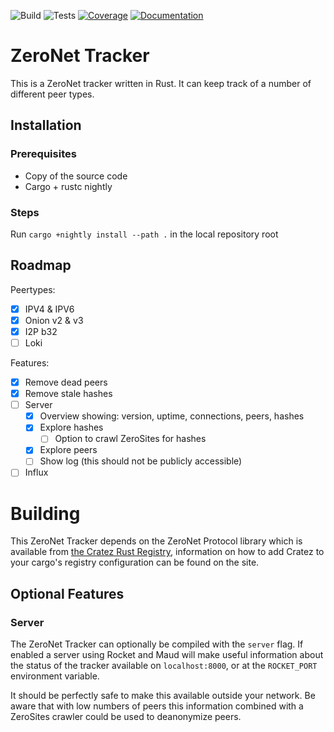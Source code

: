 ![Build](http://localhost:43110/1EtS177qrqicnGtGzktcMPEeL13FeLKJEG/img/build.svg)
![Tests](http://localhost:43110/1EtS177qrqicnGtGzktcMPEeL13FeLKJEG/img/tests.svg)
[![Coverage](http://localhost:43110/1EtS177qrqicnGtGzktcMPEeL13FeLKJEG/img/coverage.svg)](http://localhost:43110/1EtS177qrqicnGtGzktcMPEeL13FeLKJEG/coverage/html)
[![Documentation](http://localhost:43110/1EtS177qrqicnGtGzktcMPEeL13FeLKJEG/img/doc.svg)](http://localhost:43110/1EtS177qrqicnGtGzktcMPEeL13FeLKJEG/doc/zeronet_tracker)

# ZeroNet Tracker
This is a ZeroNet tracker written in Rust. It can keep track of a number of different peer types.

## Installation

### Prerequisites
- Copy of the source code
- Cargo + rustc nightly

### Steps
Run `cargo +nightly install --path .` in the local repository root

## Roadmap
Peertypes:
- [x] IPV4 & IPV6
- [x] Onion v2 & v3
- [x] I2P b32
- [ ] Loki

Features:
- [x] Remove dead peers
- [x] Remove stale hashes
- [ ] Server
  - [x] Overview showing: version, uptime, connections, peers, hashes
  - [x] Explore hashes
    - [ ] Option to crawl ZeroSites for hashes
  - [x] Explore peers
  - [ ] Show log (this should not be publicly accessible)
- [ ] Influx

# Building
This ZeroNet Tracker depends on the ZeroNet Protocol library which is available from [the Cratez Rust Registry](/1CRAteZVBUYrnx8jj9x87A1zCnptrWFhPH), information on how to add Cratez to your cargo's registry configuration can be found on the site.

## Optional Features

### Server
The ZeroNet Tracker can optionally be compiled with the `server` flag. If enabled a server using Rocket and Maud will make useful information about the status of the tracker available on `localhost:8000`, or at the `ROCKET_PORT` environment variable.

It should be perfectly safe to make this available outside your network. Be aware that with low numbers of peers this information combined with a ZeroSites crawler could be used to deanonymize peers.
